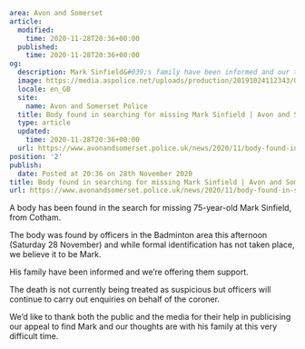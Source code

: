 ```yaml
area: Avon and Somerset
article:
  modified:
    time: 2020-11-28T20:36+00:00
  published:
    time: 2020-11-28T20:36+00:00
og:
  description: Mark Sinfield&#039;s family have been informed and our thoughts are with them at this difficult time.
  image: https://media.aspolice.net/uploads/production/20191024112343/General-police-car-edited.jpg
  locale: en_GB
  site:
    name: Avon and Somerset Police
  title: Body found in searching for missing Mark Sinfield | Avon and Somerset Police
  type: article
  updated:
    time: 2020-11-28T20:36+00:00
  url: https://www.avonandsomerset.police.uk/news/2020/11/body-found-in-searching-for-missing-mark-sinfield/
position: '2'
publish:
  date: Posted at 20:36 on 28th November 2020
title: Body found in searching for missing Mark Sinfield | Avon and Somerset Police
url: https://www.avonandsomerset.police.uk/news/2020/11/body-found-in-searching-for-missing-mark-sinfield/
```

A body has been found in the search for missing 75-year-old Mark Sinfield, from Cotham.

The body was found by officers in the Badminton area this afternoon (Saturday 28 November) and while formal identification has not taken place, we believe it to be Mark.

His family have been informed and we’re offering them support.

The death is not currently being treated as suspicious but officers will continue to carry out enquiries on behalf of the coroner.

We’d like to thank both the public and the media for their help in publicising our appeal to find Mark and our thoughts are with his family at this very difficult time.
